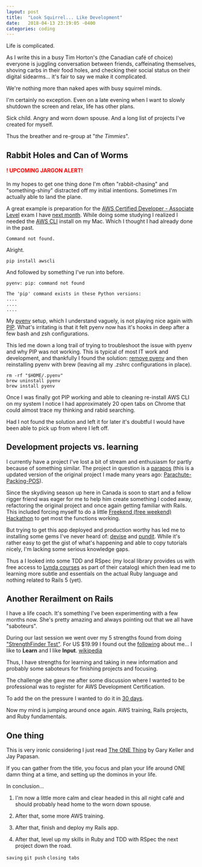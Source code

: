 ```yaml
---
layout: post
title:  "Look Squirrel... Like Development"
date:   2018-04-13 23:19:05 -0400
categories: coding
---
```


Life is complicated.

As I write this in a busy Tim Horton's (the Canadian café of choice) everyone is juggling conversation between friends, caffeinating themselves, shoving carbs in their food holes, and checking their social status on their digital sidearms... it's fair to say we make it complicated.

We're nothing more than naked apes with busy squirrel minds.

I'm certainly no exception. Even on a late evening when I want to slowly shutdown the screen and relax, life has other plans.

Sick child. Angry and worn down spouse. And a long list of projects I've created for myself.

Thus the breather and re-group at "_the Timmies_".

## Rabbit Holes and Can of Worms
#### <span style="color:red">! UPCOMING JARGON ALERT!</span>

In my hopes to get one thing done I'm often "rabbit-chasing" and "something-shiny" distracted off my initial intentions. Sometimes I'm actually able to land the plane.

A great example is preparation for the [AWS Certified Developer - Associate Level](http://awstrainingandcertification.s3.amazonaws.com/production/AWS_certified_developer_associate_blueprint.pdf) exam I have [next month](https://www.timeanddate.com/countdown/generic?iso=20180511T12&p0=1202&font=cursive).  While doing some studying I realized I needed the [AWS CLI](https://aws.amazon.com/cli/) install on my Mac. Which I thought I had already done in the past.

`Command not found.`

Alright.

`pip install awscli`

And followed by something I've run into before.

```
pyenv: pip: command not found

The 'pip' command exists in these Python versions:
....
....
....
```
My [pyenv](https://github.com/pyenv/pyenv) setup, which I understand vaguely, is not playing nice again with [PIP](https://en.wikipedia.org/wiki/Pip_(package_manager)). What's irritating is that it felt pyenv now has it's hooks in deep after a few bash and zsh configurations.

This led me down a long trail of trying to troubleshoot the issue with pyenv and why PIP was not working. This is typical of most IT work and development, and thankfully I found the solution: [remove pyenv](https://github.com/pyenv/pyenv/issues/465) and then reinstalling pyenv with brew (leaving all my .zshrc configurations in place).

```
rm -rf "$HOME/.pyenv"
brew uninstall pyenv
brew install pyenv
```

Once I was finally got PIP working and able to cleaning re-install AWS CLI on my system I notice I had approximately 20 open tabs on Chrome that could almost trace my thinking and rabid searching.

Had I not found the solution and left it for later it's doubtful I would have been able to pick up from where I left off.


## Development projects vs. learning

I currently have a project I've lost a bit of stream and enthusiasm for partly because of something similar. The project in question is a [parapos](https://github.com/paulywill/parapos) (this is a updated version of the original project I made many years ago: [Parachute-Packing-POS](https://github.com/paulywill/Parachute-Packing-POS)).

Since the skydiving season up here in Canada is soon to start and a fellow rigger friend was eager for me to help him create something I coded away, refactoring the original project and once again getting familiar with Rails. This included forcing myself to do a little [Freekend (free weekend) Hackathon](https://github.com/paulywill/freekend-hackathon-2018) to get most the functions working.

But trying to get this app deployed and production worthy has led me to installing some gems I've never heard of: [devise](https://github.com/plataformatec/devise) and [pundit](https://github.com/varvet/pundit). While it's rather easy to get the gist of what's happening and able to copy tutorials nicely, I'm lacking some serious knowledge gaps.

Thus a I looked into some TDD and RSpec (my local library provides us with free access to [Lynda courses](https://www.lynda.com) as part of their catalog) which then lead me to learning more subtle and essentials on the actual Ruby language and nothing related to Rails 5 (yet).


## Another Rerailment on Rails

I have a life coach. It's something I've been experimenting with a few months now. She's pretty amazing and always pointing out that we all have "saboteurs".

During our last session we went over my 5 strengths found from doing ["StrengthFinder Test"](https://www.gallupstrengthscenter.com/home/en-us/strengthsfinder). For US $19.99 I found out the [following](/assets/strengths.pdf) about me... I like to **Learn** and I like **Input**.  [wikipedia](https://en.wikipedia.org/wiki/Now,_Discover_Your_Strengths)

Thus, I have strengths for learning and taking in new information and probably some saboteurs for finishing projects and focusing.

The challenge she gave me after some discussion where I wanted to be professional was to register for AWS Development Certification.

To add the on the pressure I wanted to do it in [30 days](https://www.timeanddate.com/countdown/generic?iso=20180511T12&p0=1202&font=cursive).

Now my mind is jumping around once again. AWS training, Rails projects, and Ruby fundamentals.


## One thing

This is very ironic considering I just read [The ONE Thing](https://amzn.to/2IVjTDf) by Gary Keller and Jay Papasan.

If you can gather from the title, you focus and plan your life around ONE damn thing at a time, and setting up the dominos in your life.

In conclusion...

1. I'm now a little more calm and clear headed in this all night café and should probably head home to the worn down spouse.

2. After that, some more AWS training.

3. After that, finish and deploy my Rails app.

4. After that, level up my skills in Ruby and TDD with RSpec the next project down the road.

`saving`
`git push`
`closing tabs`
